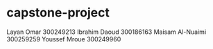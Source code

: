 # capstone-project

Layan Omar 300249213
Ibrahim Daoud 300186163
Maisam Al-Nuaimi 300259259
Youssef Mroue 300249960
